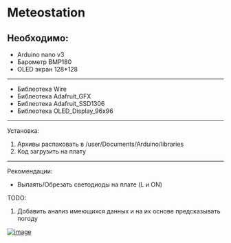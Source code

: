# Meteostation
Необходимо:
---
* Arduino nano v3
* Барометр BMP180
* OLED экран 128*128
---
* Библеотека Wire
* Библеотека Adafruit_GFX
* Библеотека Adafruit_SSD1306
* Библеотека OLED_Display_96x96
---
Установка:
1. Архивы распаковать в /user/Documents/Arduino/libraries
2. Код загрузить на плату
---
Рекомендации:
* Выпаять/Обрезать светодиоды на плате (L и ON)

TODO:
1. Добавить анализ имеющихся данных и на их основе предсказывать погоду

<a href="https://ibb.co/Xx8B273"><img src="https://i.ibb.co/5hFDMrn/image.png" alt="image" border="0" /></a>
